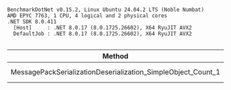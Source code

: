 ```

BenchmarkDotNet v0.15.2, Linux Ubuntu 24.04.2 LTS (Noble Numbat)
AMD EPYC 7763, 1 CPU, 4 logical and 2 physical cores
.NET SDK 8.0.411
  [Host]     : .NET 8.0.17 (8.0.1725.26602), X64 RyuJIT AVX2
  DefaultJob : .NET 8.0.17 (8.0.1725.26602), X64 RyuJIT AVX2


```
| Method                                                       | Mean     | Error     | StdDev    | Gen0   | Allocated |
|------------------------------------------------------------- |---------:|----------:|----------:|-------:|----------:|
| MessagePackSerializationDeserialization_SimpleObject_Count_1 | 1.033 μs | 0.0075 μs | 0.0067 μs | 0.0420 |     712 B |
